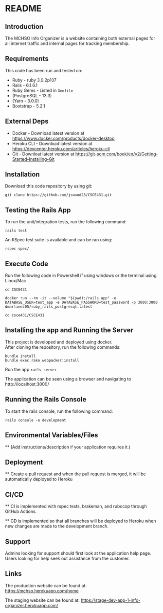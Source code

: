 # README

## Introduction ##

The MCHSO Info Organizer is a website containing both external pages for all internet traffic and internal pages for tracking membership.

## Requirements ##

This code has been run and tested on:

* Ruby - ruby 3.0.2p107
* Rails - 6.1.6.1
* Ruby Gems - Listed in `Gemfile`
* (PostgreSQL - 13.3)
* (Yarn - 3.0.0)
* Bootstrap - 5.2.1


## External Deps  ##

* Docker - Download latest version at https://www.docker.com/products/docker-desktop
* Heroku CLI - Download latest version at https://devcenter.heroku.com/articles/heroku-cli
* Git - Downloat latest version at https://git-scm.com/book/en/v2/Getting-Started-Installing-Git

## Installation ##

Download this code repository by using git:

 `git clone https://github.com/jswood23/CSCE431.git`


## Testing the Rails App ##

To run the unit/integration tests, run the following command:

```
rails test
```

An RSpec test suite is available and can be ran using:

  `rspec spec/`

## Execute Code ##

Run the following code in Powershell if using windows or the terminal using Linux/Mac

  `cd CSCE431`

  `docker run --rm -it --volume "$(pwd):/rails_app" -e DATABASE_USER=test_app -e DATABASE_PASSWORD=test_password -p 3000:3000 dmartinez05/ruby_rails_postgresql:latest`

  `cd csce431/CSCE431`
  
## Installing the app and Running the Server ##

This project is developed and deployed using docker.\
After cloning the repository, run the following commands:

```
bundle install
bundle exec rake webpacker:install
```

Run the app
  `rails server`
  
The application can be seen using a browser and navigating to http://localhost:3000/


## Running the Rails Console ##

To start the rails console, run the following command:

```
rails console -e development
```

## Environmental Variables/Files ##

** (Add instructions/description if your application requires it.)


## Deployment ##

** Create a pull request and when the pull request is merged, it will be automatically deployed to Heroku


## CI/CD ##

** CI is implemented with rspec tests, brakeman, and rubocop through GitHub Actions.

** CD is implemented so that all branches will be deployed to Heroku when new changes are made to the development branch.


## Support ##

Admins looking for support should first look at the application help page.
Users looking for help seek out assistance from the customer.


## Links ##
The production website can be found at: https://mchso.herokuapp.com/home

The staging website can be found at: https://stage-dev-app-1-info-organizer.herokuapp.com/
